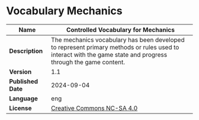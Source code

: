 # Vocabulary Mechanics

| **Name**           | Controlled Vocabulary for Mechanics                             |
|--------------------|-----------------------------------------------------------------------------------------------------------------------------------------------------------------------------------------------------|
| **Description**    | The mechanics vocabulary has been developed to represent primary methods or rules used to interact with the game state and progress through the game content. |
| **Version**        | 1.1                                                                                                                                                                                               |
| **Published Date** | 2024-09-04                                                                                                                                                                                          |
| **Language**       | eng                                                                                                                                                                                                 |
| **License**        | [Creative Commons NC-SA 4.0](https://creativecommons.org/licenses/by-nc-sa/4.0/)  |
